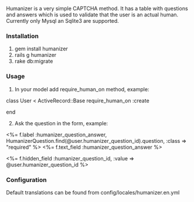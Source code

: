 Humanizer is a very simple CAPTCHA method. It has a table with questions and answers which is used to validate that the user is an actual human. Currently only Mysql an Sqlite3 are supported.

### Installation

1. gem install humanizer
2. rails g humanizer
3. rake db:migrate

### Usage

1. In your model add require_human_on method, example:

class User < ActiveRecord::Base
  require_human_on :create

end

2. Ask the question in the form, example:

<p><%= f.label :humanizer_question_answer, HumanizerQuestion.find(@user.humanizer_question_id).question, :class => "required" %>
<%= f.text_field :humanizer_question_answer %></p>

<%= f.hidden_field :humanizer_question_id, :value => @user.humanizer_question_id %>

### Configuration

Default translations can be found from config/locales/humanizer.en.yml
